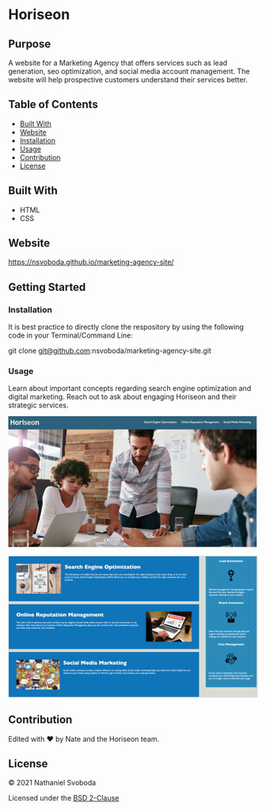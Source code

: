 # Horiseon

## Purpose

A website for a Marketing Agency that offers services such as lead generation, seo optimization, and social media account management. The website will help prospective customers understand their services better.

## Table of Contents
- [Built With](#built-with)
- [Website](#website)
- [Installation](#installation)
- [Usage](#usage)
- [Contribution](#contribution)
- [License](#license)

## Built With

* HTML
* CSS

## Website

https://nsvoboda.github.io/marketing-agency-site/

## Getting Started

### Installation

It is best practice to directly clone the respository by using the following code in your Terminal/Command Line:

git clone git@github.com:nsvoboda/marketing-agency-site.git

### Usage

Learn about important concepts regarding search engine optimization and digital marketing. Reach out to ask about engaging Horiseon and their strategic services.

![screenshot of the site's hero section](./assets/images/site-hero.png)

![screenshot of the site's main content section](./assets/images/site-content.png)

## Contribution
Edited with ❤️ by Nate and the Horiseon team.

## License

&copy; 2021 Nathaniel Svoboda

Licensed under the [BSD 2-Clause](LICENSE.txt)